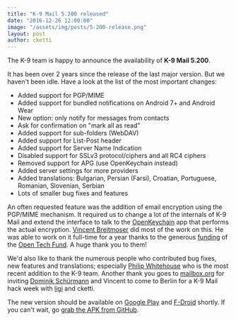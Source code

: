 ```yaml
---
title: "K-9 Mail 5.200 released"
date: "2016-12-26 12:00:00"
image: "/assets/img/posts/5-200-release.png"
layout: post
author: cketti
---
```


The K-9 team is happy to announce the availability of **K-9 Mail 5.200**.

It has been over 2 years since the release of the last major version. But we haven't been idle. Have a look at the list
of the most important changes:

* Added support for PGP/MIME
* Added support for bundled notifications on Android 7+ and Android Wear
* New option: only notify for messages from contacts
* Ask for confirmation on "mark all as read"
* Added support for sub-folders (WebDAV)
* Added support for List-Post header
* Added support for Server Name Indication
* Disabled support for SSLv3 protocol/ciphers and all RC4 ciphers
* Removed support for APG (use OpenKeychain instead)
* Added server settings for more providers
* Added translations: Bulgarian, Persian (Farsi), Croatian, Portuguese, Romanian, Slovenian, Serbian
* Lots of smaller bug fixes and features

An often requested feature was the addition of email encryption using the PGP/MIME mechanism. It required us to change a
lot of the internals of K-9 Mail and extend the interface to talk to the [OpenKeychain](https://www.openkeychain.org/)
app that performs the actual encryption. [Vincent Breitmoser](https://github.com/valodim) did most of the work on this.
He was able to work on it full-time for a year thanks to the generous
[funding](https://www.opentech.fund/project/k-9-mail) of the [Open Tech Fund](https://www.opentech.fund/). A huge thank
you to them!

We'd also like to thank the numerous people who contributed bug fixes, new features and translations; especially
[Philip Whitehouse](https://github.com/philipwhiuk) who is the most recent addition to the K-9 team. Another thank you
goes to [mailbox.org](https://mailbox.org/) for inviting [Dominik Schürmann](https://www.sufficientlysecure.org/) and
Vincent to come to Berlin for a K-9 Mail hack week with [ligi](https://github.com/ligi) and cketti.

The new version should be available on [Google Play](https://play.google.com/store/apps/details?id=com.fsck.k9) and
[F-Droid](https://f-droid.org/repository/browse/?fdid=com.fsck.k9) shortly. If you can't wait, go [grab the APK from
GitHub](https://github.com/k9mail/k-9/releases/tag/5.200).
